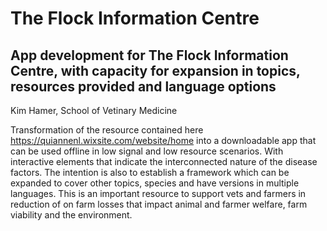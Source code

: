 # The Flock Information Centre

## App development for The Flock Information Centre, with capacity for expansion in topics, resources provided and language options

Kim Hamer, School of Vetinary Medicine

Transformation of the resource contained here https://quiannenl.wixsite.com/website/home into a downloadable app that can be used offline in low signal and low resource scenarios.  With interactive elements that indicate the interconnected nature of the disease factors. The intention is also to establish a framework which can be expanded to cover other topics, species and have versions in multiple languages.  This is an important resource to support vets and farmers in reduction of on farm losses that impact animal and farmer welfare, farm viability and the environment.
